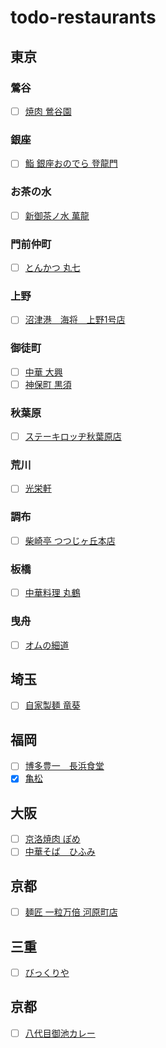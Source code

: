# todo-restaurants

## 東京
### 鶯谷
- [ ] [焼肉 鶯谷園](https://tabelog.com/tokyo/A1311/A131104/13012243/)

### 銀座
- [ ] [鮨 銀座おのでら 登龍門](https://onodera-group.com/touryumon/)

### お茶の水
- [ ] [新御茶ノ水 萬龍](https://tabelog.com/tokyo/A1310/A131002/13246044/)

### 門前仲町
- [ ] [とんかつ 丸七](https://tabelog.com/tokyo/A1313/A131303/13263014/)

### 上野
- [ ] [沼津港　海将　上野1号店](https://tabelog.com/tokyo/A1311/A131101/13157499/)

### 御徒町
- [ ] [中華 大興](https://tabelog.com/tokyo/A1311/A131101/13036933/)
- [ ] [神保町 黒須](https://tabelog.com/tokyo/A1310/A131003/13201888/)

### 秋葉原
- [ ] [ステーキロッヂ秋葉原店](https://steaklodge.studio.site/)

### 荒川
- [ ] [光栄軒](https://tabelog.com/tokyo/A1324/A132401/13018599/)

### 調布
- [ ] [柴崎亭 つつじヶ丘本店](https://tabelog.com/tokyo/A1326/A132601/13135162/)

### 板橋
- [ ] [中華料理 丸鶴](https://tabelog.com/tokyo/A1322/A132203/13142320/)

### 曳舟
- [ ] [オムの細道](https://tabelog.com/tokyo/A1312/A131203/13266596/)

## 埼玉
- [ ] [自家製麺 竜葵](https://tabelog.com/saitama/A1102/A110201/11042362/)

## 福岡
- [ ] [博多豊一　長浜食堂](https://hakata-toyoichi.owst.jp/)
- [x] [亀松](https://tabelog.com/fukuoka/A4001/A400103/40010670/)

## 大阪
- [ ] [京洛焼肉 ぽめ](https://tabelog.com/osaka/A2701/A270201/27119987/)
- [ ] [中華そば　ひふみ](https://tabelog.com/osaka/A2701/A270101/27133294/)

## 京都
- [ ] [麺匠 一粒万倍 河原町店](https://tabelog.com/kyoto/A2601/A260301/26033041/)

## 三重
- [ ] [びっくりや](https://tabelog.com/mie/A2402/A240202/24004532/)

## 京都
- [ ] [八代目御池カレー](https://tabelog.com/kyoto/A2601/A260202/26036381/)


